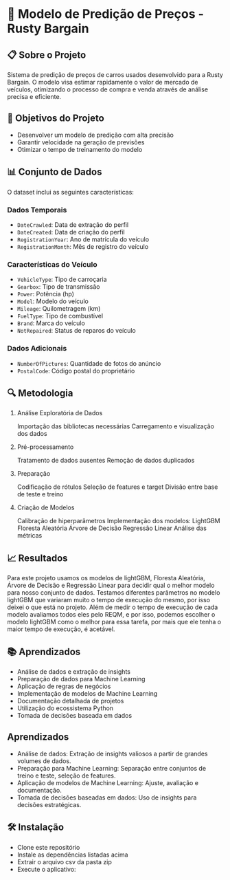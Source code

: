 # 🚗 Modelo de Predição de Preços - Rusty Bargain

## 📋 Sobre o Projeto
Sistema de predição de preços de carros usados desenvolvido para a Rusty Bargain. O modelo visa estimar rapidamente o valor de mercado de veículos, otimizando o processo de compra e venda através de análise precisa e eficiente.

## 🎯 Objetivos do Projeto
- Desenvolver um modelo de predição com alta precisão
- Garantir velocidade na geração de previsões
- Otimizar o tempo de treinamento do modelo

## 📊 Conjunto de Dados
O dataset inclui as seguintes características:

### Dados Temporais
- `DateCrawled`: Data de extração do perfil
- `DateCreated`: Data de criação do perfil
- `RegistrationYear`: Ano de matrícula do veículo
- `RegistrationMonth`: Mês de registro do veículo

### Características do Veículo
- `VehicleType`: Tipo de carroçaria
- `Gearbox`: Tipo de transmissão
- `Power`: Potência (hp)
- `Model`: Modelo do veículo
- `Mileage`: Quilometragem (km)
- `FuelType`: Tipo de combustível
- `Brand`: Marca do veículo
- `NotRepaired`: Status de reparos do veículo

### Dados Adicionais
- `NumberOfPictures`: Quantidade de fotos do anúncio
- `PostalCode`: Código postal do proprietário

## 🔍 Metodologia
1. Análise Exploratória de Dados

    Importação das bibliotecas necessárias
    Carregamento e visualização dos dados

2. Pré-processamento

    Tratamento de dados ausentes
    Remoção de dados duplicados

3. Preparação

    Codificação de rótulos
    Seleção de features e target
    Divisão entre base de teste e treino

4. Criação de Modelos

    Calibração de hiperparâmetros
    Implementação dos modelos:
        LightGBM
        Floresta Aleatória
        Árvore de Decisão
        Regressão Linear
    Análise das métricas

## 📈 Resultados

Para este projeto usamos os modelos de lightGBM, Floresta Aleatória, Árvore de Decisão e Regressão Linear para decidir qual o melhor modelo para nosso conjunto de dados. Testamos diferentes parâmetros no modelo lightGBM que variaram muito o tempo de execução do mesmo, por isso deixei o que está no projeto. Além de medir o tempo de execução de cada modelo avaliamos todos eles pelo REQM, e por isso, podemos escolher o modelo lightGBM como o melhor para essa tarefa, por mais que ele tenha o maior tempo de execução, é acetável.

## 📚 Aprendizados

- Análise de dados e extração de insights
- Preparação de dados para Machine Learning
- Aplicação de regras de negócios
- Implementação de modelos de Machine Learning
- Documentação detalhada de projetos
- Utilização do ecossistema Python
- Tomada de decisões baseada em dados

## Aprendizados

- Análise de dados: Extração de insights valiosos a partir de grandes volumes de dados.
- Preparação para Machine Learning: Separação entre conjuntos de treino e teste, seleção de features.
- Aplicação de modelos de Machine Learning: Ajuste, avaliação e documentação.
- Tomada de decisões baseadas em dados: Uso de insights para decisões estratégicas.

## 🛠️ Instalação

- Clone este repositório
- Instale as dependências listadas acima
- Extrair o arquivo csv da pasta zip
- Execute o aplicativo:

